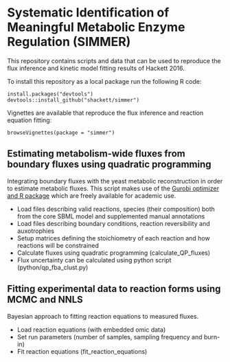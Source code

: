 # Systematic Identification of Meaningful Metabolic Enzyme Regulation (SIMMER)

This repository contains scripts and data that can be used to reproduce the flux inference and kinetic model fitting results of Hackett 2016.

To install this repository as a local package run the following R code:

```{r}
install.packages("devtools")
devtools::install_github("shackett/simmer")
```

Vignettes are available that reproduce the flux inference and reaction equation fitting:

```browseVignettes(package = "simmer")```

## Estimating metabolism-wide fluxes from boundary fluxes using quadratic programming

Integrating boundary fluxes with the yeast metabolic reconstruction in order to estimate metabolic fluxes. This script makes use of the [Gurobi optimizer and R package](http://www.gurobi.com/) which are freely available for academic use.

- Load files describing valid reactions, species (their composition) both from the core SBML model and supplemented manual annotations
- Load files describing boundary conditions, reaction reversibility and auxotrophies
- Setup matrices defining the stoichiometry of each reaction and how reactions will be constrained
- Calculate fluxes using quadratic programming (calculate_QP_fluxes)
- Flux uncertainty can be calculated using python script (python/qp_fba_clust.py)

## Fitting experimental data to reaction forms using MCMC and NNLS

Bayesian approach to fitting reaction equations to measured fluxes.

- Load reaction equations (with embedded omic data)
- Set run parameters (number of samples, sampling frequency and burn-in)
- Fit reaction equations (fit_reaction_equations)
